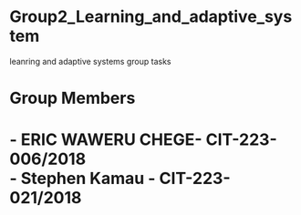 # Group2_Learning_and_adaptive_system
leanring and adaptive  systems group tasks

<h1>Group Members<h1>
- ERIC WAWERU CHEGE- CIT-223-006/2018 <br>
- Stephen Kamau - CIT-223-021/2018 <br>
